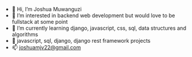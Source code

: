 - 👋 Hi, I’m Joshua Muwanguzi
- 👀 I’m interested in backend web development but would love to be fullstack at some point
- 🌱 I’m currently learning django, javascript, css, sql, data structures and algorithms
- 💞️ javascript, sql, django, django rest framework projects
- 📫 joshuamjv22@gmail.com

